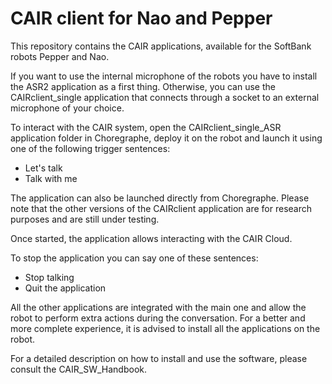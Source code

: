 # CAIR client for Nao and Pepper
This repository contains the CAIR applications, available for the SoftBank robots Pepper and Nao.

If you want to use the internal microphone of the robots you have to install the ASR2 application as a first thing. 
Otherwise, you can use the CAIRclient_single application that connects through a socket to an external microphone of your choice.

To interact with the CAIR system, open the CAIRclient_single_ASR application folder in Choregraphe, deploy it on the robot and launch it using one of the following trigger sentences:

* Let's talk
* Talk with me

The application can also be launched directly from Choregraphe.
Please note that the other versions of the CAIRclient application are for research purposes and are still under testing. 

Once started, the application allows interacting with the CAIR Cloud.

To stop the application you can say one of these sentences:

* Stop talking
* Quit the application

All the other applications are integrated with the main one and allow the robot to perform extra actions during the conversation. For a better and more complete experience, it is advised to install all the applications on the robot.

For a detailed description on how to install and use the software, please consult the CAIR_SW_Handbook.
